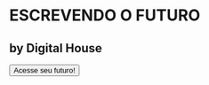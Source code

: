 <!DOCTYPE html>
<html lang="en">
  <head>
    <meta charset="UTF-8" />
    <meta http-equiv="X-UA-Compatible" content="IE=edge" />
    <meta name="viewport" content="width=device-width, initial-scale=1.0" />
    <link rel="stylesheet" href="css/style.css" />
    <title>Aula 10</title>
  </head>
  <body>
    <div id="conteudo">
      <h1>ESCREVENDO O FUTURO</h1>
      <h2>by Digital House</h2>
      <a href="https://www.digitalhouse.com/br" target="_blank"><button>Acesse seu futuro!</button></a>
    </div>
  </body>
</html>
